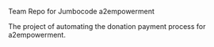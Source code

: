 Team Repo for Jumbocode a2empowerment

The project of automating the donation payment process for a2empowerment.